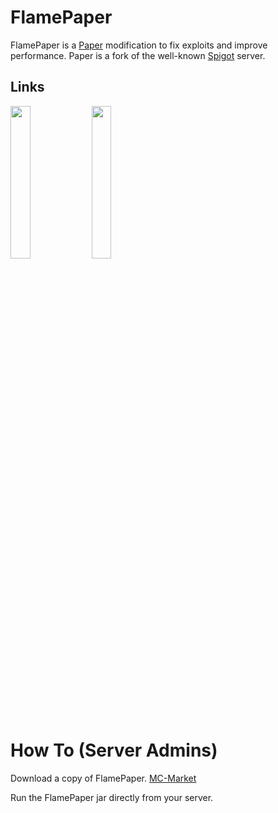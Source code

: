 # FlamePaper


FlamePaper is a [Paper](https://github.com/PaperMC/Paper/tree/ver/1.8.8) modification to fix exploits and improve performance. Paper is a fork of the well-known [Spigot](https://hub.spigotmc.org/stash/projects/SPIGOT) server.

## Links

<a href="https://www.mc-market.org/resources/19660/"><img src="https://archive.org/download/download-button-png/download-button-png.png" width=25% height=25%><img/><a/> <a href="https://discord.gg/gF36AT3"><img src="https://i.imgur.com/NyGBnuJ.png" width=25% height=25%><img/><a/>

# How To (Server Admins)

Download a copy of FlamePaper. [MC-Market](https://www.mc-market.org/resources/19660/)

Run the FlamePaper jar directly from your server.
